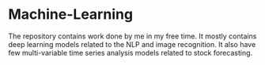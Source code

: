# Machine-Learning
The repository contains work done by me in my free time. It mostly contains deep learning models related to the NLP and image recognition.
It also have few multi-variable time series analysis models related to stock forecasting.
